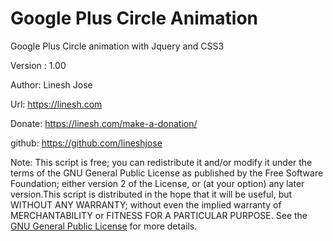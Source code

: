 # Google Plus Circle Animation
Google Plus Circle animation with Jquery and CSS3

Version : 1.00

Author: Linesh Jose

Url: https://linesh.com

Donate:  https://linesh.com/make-a-donation/

github: https://github.com/lineshjose

Note: This script is free; you can redistribute it and/or modify  it under the terms of the GNU General Public License as published by the Free Software Foundation; either version 2 of the License, or (at your option) any later version.This script is distributed in the hope that it will be useful, but WITHOUT ANY WARRANTY; without even the implied warranty of MERCHANTABILITY or FITNESS FOR A PARTICULAR PURPOSE. See the [GNU General Public License](./LICENSE.md) for more details.

